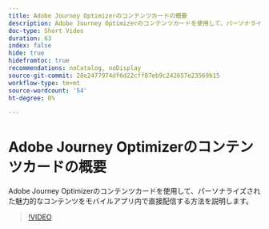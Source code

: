 ```yaml
---
title: Adobe Journey Optimizerのコンテンツカードの概要
description: Adobe Journey Optimizerのコンテンツカードを使用して、パーソナライズされた魅力的なコンテンツをモバイルアプリ内で直接配信する方法を説明します。
doc-type: Short Video
duration: 63
index: false
hide: true
hidefromtoc: true
recommendations: noCatalog, noDisplay
source-git-commit: 28e2477974df6d22cff87eb9c242657e23569b15
workflow-type: tm+mt
source-wordcount: '54'
ht-degree: 0%

---
```



# Adobe Journey Optimizerのコンテンツカードの概要

Adobe Journey Optimizerのコンテンツカードを使用して、パーソナライズされた魅力的なコンテンツをモバイルアプリ内で直接配信する方法を説明します。

<!-- 62_S603_3442534_62_introduction-to-content-cards-in-adobe-journey-optimizer -->
>[!VIDEO](https://video.tv.adobe.com/v/3458206/?learn=on&enablevpops=true)
